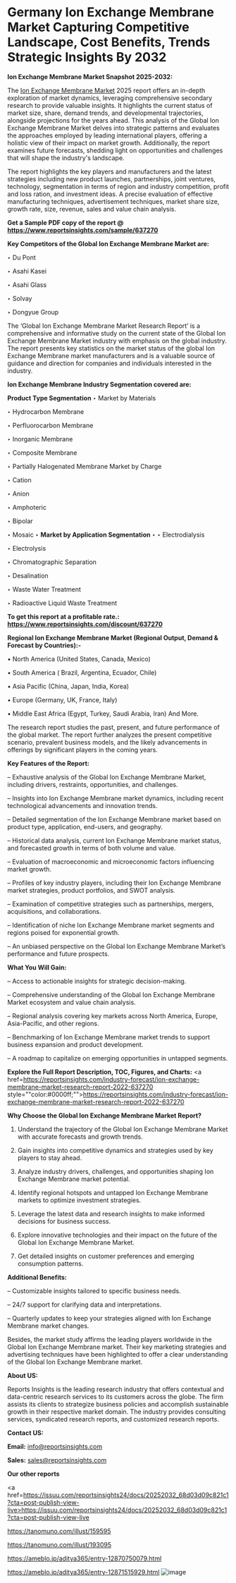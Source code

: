 # Germany Ion Exchange Membrane Market Capturing Competitive Landscape, Cost Benefits, Trends Strategic Insights By 2032

<strong>Ion Exchange Membrane Market Snapshot 2025-2032:</strong>

The <a href=https://www.reportsinsights.com/sample/637270>Ion Exchange Membrane Market</a> 2025 report offers an in-depth exploration of market dynamics, leveraging comprehensive secondary research to provide valuable insights. It highlights the current status of market size, share, demand trends, and developmental trajectories, alongside projections for the years ahead. This analysis of the Global Ion Exchange Membrane Market delves into strategic patterns and evaluates the approaches employed by leading international players, offering a holistic view of their impact on market growth. Additionally, the report examines future forecasts, shedding light on opportunities and challenges that will shape the industry's landscape.

The report highlights the key players and manufacturers and the latest strategies including new product launches, partnerships, joint ventures, technology, segmentation in terms of region and industry competition, profit and loss ration, and investment ideas. A precise evaluation of effective manufacturing techniques, advertisement techniques, market share size, growth rate, size, revenue, sales and value chain analysis.

<strong>Get a Sample PDF copy of the report @ <a href=https://www.reportsinsights.com/sample/637270 style=color:#0000ff;>https://www.reportsinsights.com/sample/637270</a></strong>

<strong>Key Competitors of the Global Ion Exchange Membrane Market are:</strong>

‣ Du Pont

‣ Asahi Kasei

‣ Asahi Glass

‣ Solvay

‣ Dongyue Group

The ‘Global Ion Exchange Membrane Market Research Report’ is a comprehensive and informative study on the current state of the Global Ion Exchange Membrane Market industry with emphasis on the global industry. The report presents key statistics on the market status of the global Ion Exchange Membrane market manufacturers and is a valuable source of guidance and direction for companies and individuals interested in the industry.

<strong>Ion Exchange Membrane Industry Segmentation covered are:</strong>

<strong>Product Type Segmentation</strong>
‣
Market by Materials

‣ Hydrocarbon Membrane

‣ Perfluorocarbon Membrane

‣ Inorganic Membrane

‣ Composite Membrane

‣ Partially Halogenated Membrane
Market by Charge

‣ Cation

‣ Anion

‣ Amphoteric

‣ Bipolar

‣ Mosaic
‣ 
<strong>Market by Application Segmentation</strong>
‣
‣  Electrodialysis

‣ Electrolysis

‣ Chromatographic Separation

‣ Desalination

‣ Waste Water Treatment

‣ Radioactive Liquid Waste Treatment

<strong>To get this report at a profitable rate.: <a href=https://www.reportsinsights.com/discount/637270 style=color:#0000ff;>https://www.reportsinsights.com/discount/637270</a></strong>

<strong>Regional Ion Exchange Membrane Market (Regional Output, Demand &amp; Forecast by Countries):-</strong>

• North America (United States, Canada, Mexico)

• South America ( Brazil, Argentina, Ecuador, Chile)

• Asia Pacific (China, Japan, India, Korea)

• Europe (Germany, UK, France, Italy)

• Middle East Africa (Egypt, Turkey, Saudi Arabia, Iran) And More.

The research report studies the past, present, and future performance of the global market. The report further analyzes the present competitive scenario, prevalent business models, and the likely advancements in offerings by significant players in the coming years.

<strong>Key Features of the Report:</strong>

– Exhaustive analysis of the Global Ion Exchange Membrane Market, including drivers, restraints, opportunities, and challenges.

– Insights into Ion Exchange Membrane market dynamics, including recent technological advancements and innovation trends.

– Detailed segmentation of the Ion Exchange Membrane market based on product type, application, end-users, and geography.

– Historical data analysis, current Ion Exchange Membrane market status, and forecasted growth in terms of both volume and value.

– Evaluation of macroeconomic and microeconomic factors influencing market growth.

– Profiles of key industry players, including their Ion Exchange Membrane market strategies, product portfolios, and SWOT analysis.

– Examination of competitive strategies such as partnerships, mergers, acquisitions, and collaborations.

– Identification of niche Ion Exchange Membrane market segments and regions poised for exponential growth.

– An unbiased perspective on the Global Ion Exchange Membrane Market’s performance and future prospects.

<strong>What You Will Gain:</strong>

– Access to actionable insights for strategic decision-making.

– Comprehensive understanding of the Global Ion Exchange Membrane Market ecosystem and value chain analysis.

– Regional analysis covering key markets across North America, Europe, Asia-Pacific, and other regions.

– Benchmarking of Ion Exchange Membrane market trends to support business expansion and product development.

– A roadmap to capitalize on emerging opportunities in untapped segments.

<strong>Explore the Full Report Description, TOC, Figures, and Charts:</strong>
<a href=https://reportsinsights.com/industry-forecast/ion-exchange-membrane-market-research-report-2022-637270 style=""color:#0000ff;"">https://reportsinsights.com/industry-forecast/ion-exchange-membrane-market-research-report-2022-637270</a>

<strong>Why Choose the Global Ion Exchange Membrane Market Report?</strong>

1. Understand the trajectory of the Global Ion Exchange Membrane Market with accurate forecasts and growth trends.

2. Gain insights into competitive dynamics and strategies used by key players to stay ahead.

3. Analyze industry drivers, challenges, and opportunities shaping Ion Exchange Membrane market potential.

4. Identify regional hotspots and untapped Ion Exchange Membrane markets to optimize investment strategies.

5. Leverage the latest data and research insights to make informed decisions for business success.

6. Explore innovative technologies and their impact on the future of the Global Ion Exchange Membrane Market.

7. Get detailed insights on customer preferences and emerging consumption patterns.

<strong>Additional Benefits:</strong>

– Customizable insights tailored to specific business needs.

– 24/7 support for clarifying data and interpretations.

– Quarterly updates to keep your strategies aligned with Ion Exchange Membrane market changes.

Besides, the market study affirms the leading players worldwide in the Global Ion Exchange Membrane market. Their key marketing strategies and advertising techniques have been highlighted to offer a clear understanding of the Global Ion Exchange Membrane market.

<strong><strong>About US</strong>:</strong>

Reports Insights is the leading research industry that offers contextual and data-centric research services to its customers across the globe. The firm assists its clients to strategize business policies and accomplish sustainable growth in their respective market domain. The industry provides consulting services, syndicated research reports, and customized research reports.

<strong>Contact US:</strong>

<p class=><b>Email:</b> <a href=mailto:info@reportsinsights.com>info@reportsinsights.com</a></p>
<p class=><b>Sales:</b> <a href=mailto:sales@reportsinsights.com>sales@reportsinsights.com</a></p>

<strong>Our other reports</strong>

<a href=https://issuu.com/reportsinsights24/docs/20252032_68d03d09c821c1?cta=post-publish-view-live>https://issuu.com/reportsinsights24/docs/20252032_68d03d09c821c1?cta=post-publish-view-live</a>

<a href=https://tanomuno.com/illust/159595>https://tanomuno.com/illust/159595</a>

<a href=https://tanomuno.com/illust/193095>https://tanomuno.com/illust/193095</a>

<a href=https://ameblo.jp/aditya365/entry-12870750079.html>https://ameblo.jp/aditya365/entry-12870750079.html</a>

<a href=https://ameblo.jp/aditya365/entry-12871515929.html>https://ameblo.jp/aditya365/entry-12871515929.html</a>
![image](https://github.com/user-attachments/assets/653c165d-d6f5-4207-a995-59b75d0392dd)

